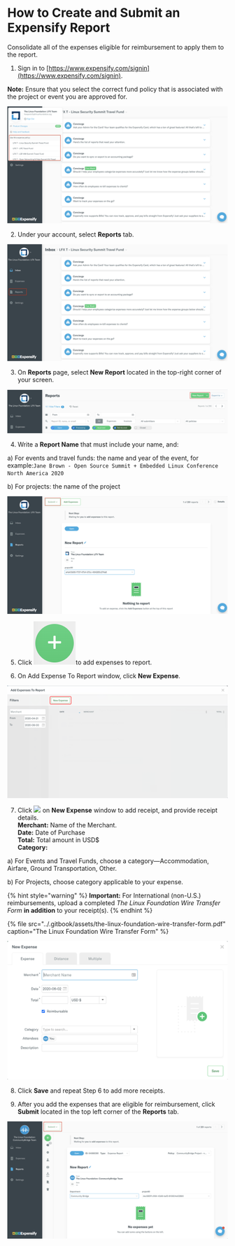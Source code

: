# How to Create and Submit an Expensify Report

Consolidate all of the expenses eligible for reimbursement to apply them to the report.

 1. Sign in to [https://www.expensify.com/signin](https://www.expensify.com/signin).

**Note:** Ensure that you select the correct fund policy that is associated with the project or event you are approved for.

![](../.gitbook/assets/expense-report.png)

2. Under your account, select **Reports** tab.

![](../.gitbook/assets/reports%20%281%29.png)

3. On **Reports** page, select **New Report** located in the top-right corner of your screen.

![](../.gitbook/assets/new-report.png)

4. Write a **Report Name** that must include your name, and: 

a\) For events and travel funds: the name and year of the event, for example:`Jane Brown - Open Source Summit + Embedded Linux Conference North America 2020`

b\) For projects: the name of the project 

![](../.gitbook/assets/submit-report.png)

5. Click ![](../.gitbook/assets/plus-icon.png)to add expenses to report.

6. On Add Expense To Report window, click **New Expense**.

![](../.gitbook/assets/add-expense-screenshot-first-step.png)

7. Click ![](https://firebasestorage.googleapis.com/v0/b/gitbook-28427.appspot.com/o/assets%2F-M2DCN9UgoRgMEkgnLyP%2F-M8pirGmJSfCNSiIn-Tq%2F-M8prYMJ5o9YatigzPfM%2Fplus%20icon.png?alt=media&token=15bd6cd1-9c1b-4a25-a639-bf544729e922) on **New Expense** window to add receipt, and provide receipt details.  
**Merchant:** Name of the Merchant.  
**Date:** Date of Purchase  
**Total:** Total amount in USD$  
**Category:** 

a\) For Events and Travel Funds, choose a category—Accommodation, Airfare, Ground Transportation, Other.

b\) For Projects, choose category applicable to your expense.

{% hint style="warning" %}
**Important:** For International \(non-U.S.\) reimbursements, upload a completed _The Linux Foundation Wire Transfer Form_ **in addition** to your receipt\(s\).
{% endhint %}

{% file src="../.gitbook/assets/the-linux-foundation-wire-transfer-form.pdf" caption="The Linux Foundation Wire Transfer Form" %}

![](../.gitbook/assets/create-new-expense-screenshot-second-step.png)

8. Click **Save** and repeat Step 6 to add more receipts.

9. After you add the expenses that are eligible for reimbursement, click **Submit** located in the top left corner of the **Reports** tab.

![](../.gitbook/assets/submit.png)

 

